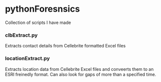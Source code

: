 # pythonForesnsics
Collection of scripts I have made



### clbExtract.py
Extracts contact details from Cellebrite formatted Excel files

### locationExtract.py
Extracts location data from Cellebrite Excel files and conveerts them to an ESRI freinedly format. Can also look for gaps of more than a specified time.
